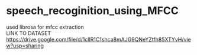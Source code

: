 # speech_recoginition_using_MFCC
used librosa for mfcc extraction<br />
LINK TO DATASET<br />
https://drive.google.com/file/d/1clIR1C1shca8mAJG9QNeYZtfh85XTYvH/view?usp=sharing
